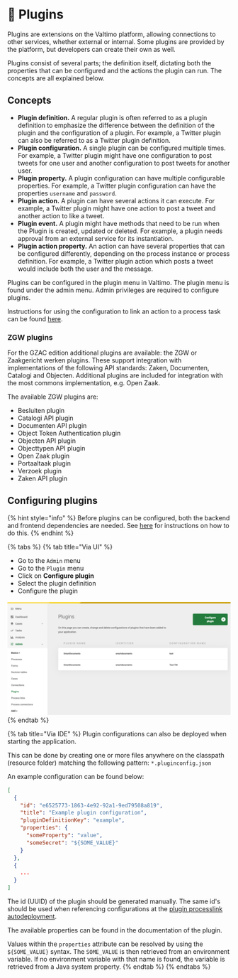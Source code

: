 # 🔌 Plugins

Plugins are extensions on the Valtimo platform, allowing connections to other services, whether external or internal. Some plugins are provided by the platform, but developers can create their own as well.

Plugins consist of several parts; the definition itself, dictating both the properties that can be configured and the actions the plugin can run. The concepts are all explained below.

## Concepts

* **Plugin definition.** A regular plugin is often referred to as a plugin definition to emphasize the difference between the definition of the plugin and the configuration of a plugin. For example, a Twitter plugin can also be referred to as a Twitter plugin definition.
* **Plugin configuration.** A single plugin can be configured multiple times. For example, a Twitter plugin might have one configuration to post tweets for one user and another configuration to post tweets for another user.
* **Plugin property.** A plugin configuration can have multiple configurable properties. For example, a Twitter plugin configuration can have the properties `username` and `password`.
* **Plugin action.** A plugin can have several actions it can execute. For example, a Twitter plugin might have one action to post a tweet and another action to like a tweet.
* **Plugin event.** A plugin might have methods that need to be run when the Plugin is created, updated or deleted. For example, a plugin needs approval from an external service for its instantiation.
* **Plugin action property.** An action can have several properties that can be configured differently, depending on the process instance or process definition. For example, a Twitter plugin action which posts a tweet would include both the user and the message.

Plugins can be configured in the plugin menu in Valtimo. The plugin menu is found under the admin menu. Admin privileges are required to configure plugins.

Instructions for using the configuration to link an action to a process task can be found [here](../process/process-link.md#creating-a-plugin-process-link).

### ZGW plugins

For the GZAC edition additional plugins are available: the ZGW or Zaakgericht werken plugins. These support integration with implementations of the following API standards: Zaken, Documenten, Catalogi and Objecten. Additional plugins are included for integration with the most commons implementation, e.g. Open Zaak.

The available ZGW plugins are:

* Besluiten plugin
* Catalogi API plugin
* Documenten API plugin
* Object Token Authentication plugin
* Objecten API plugin
* Objecttypen API plugin
* Open Zaak plugin
* Portaaltaak plugin
* Verzoek plugin
* Zaken API plugin

## Configuring plugins

{% hint style="info" %}
Before plugins can be configured, both the backend and frontend dependencies are needed. See [here](../../fundamentals/getting-started/modules/core/plugin.md) for instructions on how to do this.
{% endhint %}

{% tabs %}
{% tab title="Via UI" %}
* Go to the `Admin` menu
* Go to the `Plugin` menu
* Click on **Configure plugin**
* Select the plugin definition
* Configure the plugin

![Configuring a plugin](../../using-valtimo/plugin/img/configure-plugin.png)
{% endtab %}

{% tab title="Via IDE" %}
Plugin configurations can also be deployed when starting the application.

This can be done by creating one or more files anywhere on the classpath (resource folder) matching the following pattern: `*.pluginconfig.json`

An example configuration can be found below:

```json
[
  {
    "id": "e6525773-1863-4e92-92a1-9ed79508a819",
    "title": "Example plugin configuration",
    "pluginDefinitionKey": "example",
    "properties": {
      "someProperty": "value",
      "someSecret": "${SOME_VALUE}"
    }
  },
  {
    ...
  }
]
```

The id (UUID) of the plugin should be generated manually. The same id's should be used when referencing configurations at the [plugin processlink autodeployment](../process/process-link.md#creating-a-plugin-process-link).

The available properties can be found in the documentation of the plugin.

Values within the `properties` attribute can be resolved by using the `${SOME_VALUE}` syntax. The `SOME_VALUE` is then retrieved from an environment variable. If no environment variable with that name is found, the variable is retrieved from a Java system property.
{% endtab %}
{% endtabs %}
